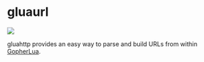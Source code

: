 # gluaurl

[![](https://travis-ci.org/cjoudrey/gluaurl.svg)](https://travis-ci.org/cjoudrey/gluaurl)

gluahttp provides an easy way to parse and build URLs from within [GopherLua](https://github.com/yuin/gopher-lua).
